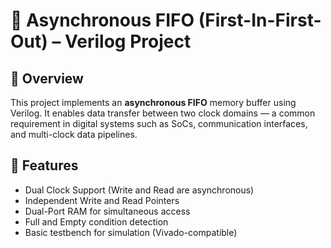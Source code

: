 # 🔁 Asynchronous FIFO (First-In-First-Out) – Verilog Project

## 📘 Overview

This project implements an **asynchronous FIFO** memory buffer using Verilog. It enables data transfer between two clock domains — a common requirement in digital systems such as SoCs, communication interfaces, and multi-clock data pipelines.


## 🚀 Features

- Dual Clock Support (Write and Read are asynchronous)
- Independent Write and Read Pointers
- Dual-Port RAM for simultaneous access
- Full and Empty condition detection
- Basic testbench for simulation (Vivado-compatible)
